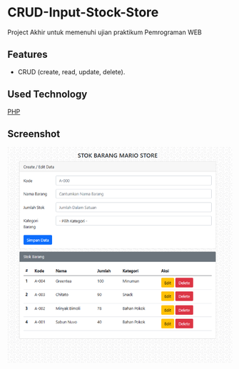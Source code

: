 # CRUD-Input-Stock-Store
Project Akhir untuk memenuhi ujian praktikum Pemrograman WEB
## Features
* CRUD (create, read, update, delete).
## Used Technology
[PHP]([https://reactjs.org/](https://www.php.net/)) 
## Screenshot
![](https://github.com/mariiosrg/CRUD-Input-Stock-Store/blob/main/Screenshot/CRUD.png?raw=true)
